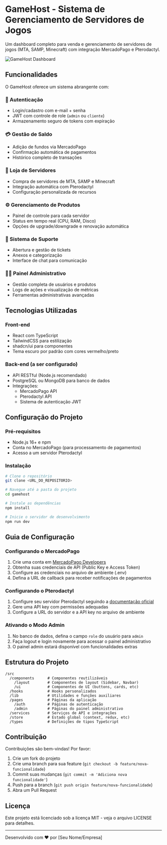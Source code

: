 # GameHost - Sistema de Gerenciamento de Servidores de Jogos

Um dashboard completo para venda e gerenciamento de servidores de jogos (MTA, SAMP, Minecraft) com integração MercadoPago e Pterodactyl.

![GameHost Dashboard](https://via.placeholder.com/1200x600/ea384c/FFFFFF?text=GameHost+Dashboard)

## Funcionalidades

O GameHost oferece um sistema abrangente com:

### 🔐 Autenticação
- Login/cadastro com e-mail + senha
- JWT com controle de role (`admin` ou `cliente`)
- Armazenamento seguro de tokens com expiração

### 💳 Gestão de Saldo
- Adição de fundos via MercadoPago
- Confirmação automática de pagamentos
- Histórico completo de transações

### 🛒 Loja de Servidores
- Compra de servidores de MTA, SAMP e Minecraft
- Integração automática com Pterodactyl
- Configuração personalizada de recursos

### ⚙️ Gerenciamento de Produtos
- Painel de controle para cada servidor
- Status em tempo real (CPU, RAM, Disco)
- Opções de upgrade/downgrade e renovação automática

### 📩 Sistema de Suporte
- Abertura e gestão de tickets
- Anexos e categorização
- Interface de chat para comunicação

### 👨‍💼 Painel Administrativo
- Gestão completa de usuários e produtos
- Logs de ações e visualização de métricas
- Ferramentas administrativas avançadas

## Tecnologias Utilizadas

### Front-end
- React com TypeScript
- TailwindCSS para estilização
- shadcn/ui para componentes
- Tema escuro por padrão com cores vermelho/preto

### Back-end (a ser configurado)
- API RESTful (Node.js recomendado)
- PostgreSQL ou MongoDB para banco de dados
- Integrações:
  - MercadoPago API
  - Pterodactyl API
  - Sistema de autenticação JWT

## Configuração do Projeto

### Pré-requisitos
- Node.js 16+ e npm
- Conta no MercadoPago (para processamento de pagamentos)
- Acesso a um servidor Pterodactyl

### Instalação

```sh
# Clone o repositório
git clone <URL_DO_REPOSITORIO>

# Navegue até a pasta do projeto
cd gamehost

# Instale as dependências
npm install

# Inicie o servidor de desenvolvimento
npm run dev
```

## Guia de Configuração

### Configurando o MercadoPago

1. Crie uma conta em [MercadoPago Developers](https://developers.mercadopago.com/)
2. Obtenha suas credenciais de API (Public Key e Access Token)
3. Configure as credenciais no arquivo de ambiente (.env)
4. Defina a URL de callback para receber notificações de pagamentos

### Configurando o Pterodactyl

1. Configure seu servidor Pterodactyl seguindo a [documentação oficial](https://pterodactyl.io/)
2. Gere uma API key com permissões adequadas
3. Configure a URL do servidor e a API key no arquivo de ambiente

### Ativando o Modo Admin

1. No banco de dados, defina o campo `role` do usuário para `admin`
2. Faça logout e login novamente para acessar o painel administrativo
3. O painel admin estará disponível com funcionalidades extras

## Estrutura do Projeto

```
/src
  /components      # Componentes reutilizáveis
    /layout        # Componentes de layout (Sidebar, Navbar)
    /ui            # Componentes de UI (buttons, cards, etc)
  /hooks           # Hooks personalizados
  /lib             # Utilidades e funções auxiliares
  /pages           # Páginas da aplicação
    /auth          # Páginas de autenticação
    /admin         # Páginas do painel administrativo
  /services        # Serviços de API e integrações
  /store           # Estado global (context, redux, etc)
  /types           # Definições de tipos TypeScript
```

## Contribuição

Contribuições são bem-vindas! Por favor:

1. Crie um fork do projeto
2. Crie uma branch para sua feature (`git checkout -b feature/nova-funcionalidade`)
3. Commit suas mudanças (`git commit -m 'Adiciona nova funcionalidade'`)
4. Push para a branch (`git push origin feature/nova-funcionalidade`)
5. Abra um Pull Request

## Licença

Este projeto está licenciado sob a licença MIT - veja o arquivo LICENSE para detalhes.

---

Desenvolvido com ❤️ por [Seu Nome/Empresa]
